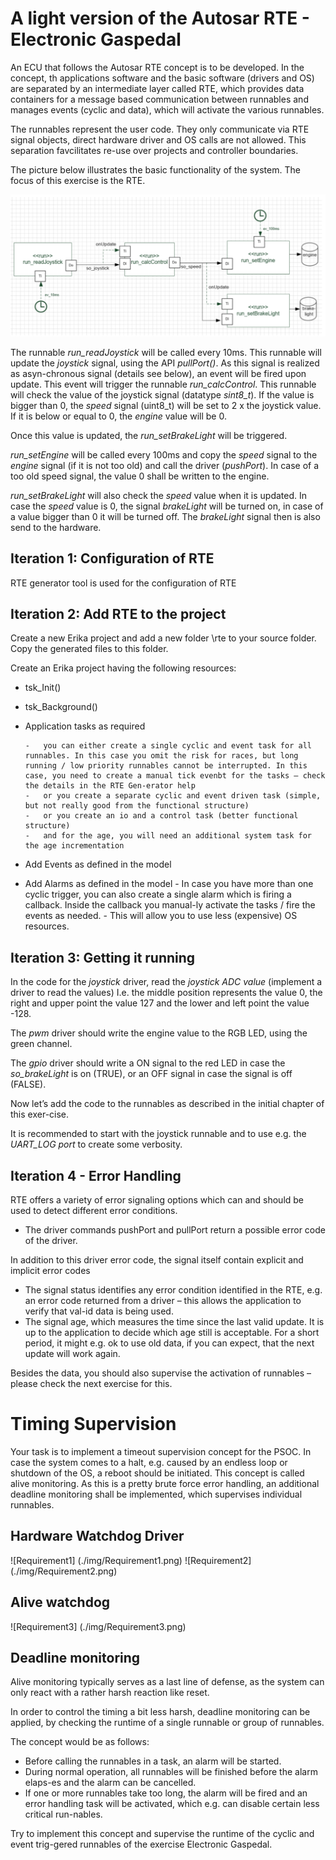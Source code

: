 # A light version of the Autosar RTE - **Electronic Gaspedal** #

An ECU that follows the Autosar RTE concept is to be developed. In the concept, th applications software and the basic software (drivers and OS) are separated by an intermediate layer called RTE, which provides data containers for a message based communication between runnables and manages events (cyclic and data), which will activate the various runnables. 

The runnables represent the user code. They only communicate via RTE signal objects, direct hardware driver and OS calls are not allowed. This separation favcilitates re-use over projects and controller boundaries. 

The picture below illustrates the basic functionality of the system. The focus of this exercise is the RTE.

![Architecture](./img/Architecture.png)

The runnable *run_readJoystick* will be called every 10ms. This runnable will update the *joystick* signal, using the API *pullPort()*. As this signal is realized as asyn-chronous signal (details see below), an event will be fired upon update.
This event will trigger the runnable *run_calcControl*. This runnable will check the value of the joystick signal (datatype *sint8_t*). If the value is bigger than 0, the *speed* signal (uint8_t) will be set to 2 x the joystick value. If it is below or equal to 0, the *engine* value will be 0.

Once this value is updated, the *run_setBrakeLight* will be triggered.


*run_setEngine* will be called every 100ms and copy the *speed* signal to the *engine* signal (if it is not too old) and call the driver (*pushPort*). In case of a too old speed signal, the value 0 shall be written to the engine.

*run_setBrakeLight* will also check the *speed* value when it is updated. In case the *speed* value is 0, the signal *brakeLight* will be turned on, in case of a value bigger than 0 it will be turned off. The *brakeLight* signal then is also send to the hardware.

## Iteration 1: Configuration of RTE ##
RTE generator tool is used for the configuration of RTE

## Iteration 2: Add RTE to the project ##

Create a new Erika project and add a new folder \rte to your source folder. Copy the generated files to this folder.

Create an Erika project having the following resources:
-   tsk_Init()
-   tsk_Background()
-   Application tasks as required
    
        -   you can either create a single cyclic and event task for all runnables. In this case you omit the risk for races, but long running / low priority runnables cannot be interrupted. In this case, you need to create a manual tick evenbt for the tasks – check the details in the RTE Gen-erator help
        -   or you create a separate cyclic and event driven task (simple, but not really good from the functional structure)
        -   or you create an io and a control task (better functional structure)
        -   and for the age, you will need an additional system task for the age incrementation
-   Add Events as defined in the model
-   Add Alarms as defined in the model
        -   In case you have more than one cyclic trigger, you can also create a single alarm which is firing a callback. Inside the callback you manual-ly activate the tasks / fire the events as needed.
        -   This will allow you to use less (expensive) OS resources.

## Iteration 3: Getting it running ##

In the code for the *joystick* driver, read the *joystick ADC value* (implement a driver to read the values) I.e. the middle position represents the value 0, the right and upper point the value 127 and the lower and left point the value -128. 

The *pwm* driver should write the engine value to the RGB LED, using the green channel.

The *gpio* driver should write a ON signal to the red LED in case the *so_brakeLight* is on (TRUE), or an OFF signal in case the signal is off (FALSE).

Now let’s add the code to the runnables as described in the initial chapter of this exer-cise.

It is recommended to start with the joystick runnable and to use e.g. the *UART_LOG port* to create some verbosity.

## Iteration 4 - Error Handling ##

RTE offers a variety of error signaling options which can and should be used to detect different error conditions.
-   The driver commands pushPort and pullPort return a possible error code of the driver.

In addition to this driver error code, the signal itself contain explicit and implicit error codes
-   The signal status identifies any error condition identified in the RTE, e.g. an error code returned from a driver – this allows the application to verify that val-id data is being used.
-   The signal age, which measures the time since the last valid update. It is up to the application to decide which age still is acceptable. For a short period, it might e.g. ok to use old data, if you can expect, that the next update will work again.

Besides the data, you should also supervise the activation of runnables – please check the next exercise for this.

# Timing Supervision #

Your task is to implement a timeout supervision concept for the PSOC. In case the system comes to a halt, e.g. caused by an endless loop or shutdown of the OS, a reboot should be initiated. This concept is called alive monitoring. As this is a pretty brute force error handling, an additional deadline monitoring shall be implemented, which supervises individual runnables.

## Hardware Watchdog Driver ##

![Requirement1] (./img/Requirement1.png)
![Requirement2] (./img/Requirement2.png)


## Alive watchdog ##

![Requirement3] (./img/Requirement3.png)


## Deadline monitoring ##

Alive monitoring typically serves as a last line of defense, as the system can only react with a rather harsh reaction like reset.

In order to control the timing a bit less harsh, deadline monitoring can be applied, by checking the runtime of a single runnable or group of runnables.

The concept would be as follows:
-   Before calling the runnables in a task, an alarm will be started.
-   During normal operation, all runnables will be finished before the alarm elaps-es and the alarm can be cancelled.
-   If one or more runnables take too long, the alarm will be fired and an error handling task will be activated, which e.g. can disable certain less critical run-nables.

Try to implement this concept and supervise the runtime of the cyclic and event trig-gered runnables of the exercise Electronic Gaspedal.